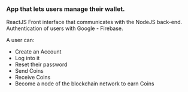 ### App that lets users manage their wallet.

ReactJS Front interface that communicates with the NodeJS back-end.
Authentication of users with Google - Firebase.

A user can:

* Create an Account
* Log into it
* Reset their password
* Send Coins
* Receive Coins
* Become a node of the blockchain network to earn Coins
